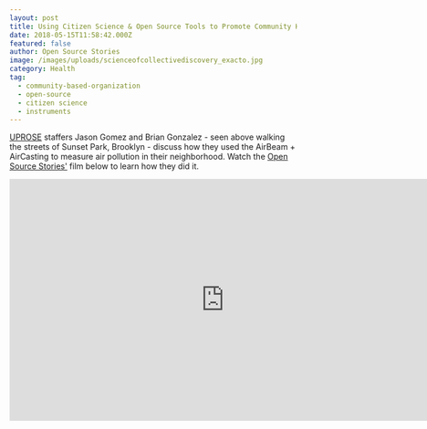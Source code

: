 ```yaml
---
layout: post
title: Using Citizen Science & Open Source Tools to Promote Community Health
date: 2018-05-15T11:58:42.000Z
featured: false
author: Open Source Stories
image: /images/uploads/scienceofcollectivediscovery_exacto.jpg
category: Health
tag:
  - community-based-organization
  - open-source
  - citizen science
  - instruments
---
```

[UPROSE](https://www.uprose.org/) staffers Jason Gomez and Brian Gonzalez - seen above walking the streets of Sunset Park, Brooklyn - discuss how they used the AirBeam + AirCasting to measure air pollution in their neighborhood.  Watch the [Open Source Stories'](https://www.redhat.com/en/open-source-stories) film below to learn how they did it.

<iframe width="752" height="424" src="https://www.youtube.com/embed/t1JW3HcU9bo?rel=0&amp;showinfo=0&amp;start=599" frameborder="0" allowfullscreen>
